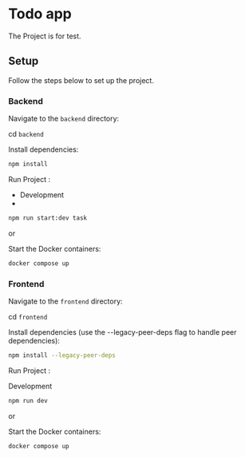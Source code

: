 # Todo app

The Project is for test.

## Setup

Follow the steps below to set up the project.

### Backend
Navigate to the `backend` directory:
 
   cd `backend`
     
Install dependencies:

```bash
npm install
```
Run Project :

- Development
- 
```bash
npm run start:dev task
```
or

Start the Docker containers:

```bash
docker compose up
```
### Frontend
Navigate to the `frontend` directory:
  
   cd `frontend`
   
Install dependencies (use the --legacy-peer-deps flag to handle peer dependencies):

 ```bash
npm install --legacy-peer-deps
```
Run Project :

Development
 ```bash
npm run dev
```
or

Start the Docker containers:
```bash
docker compose up
```
